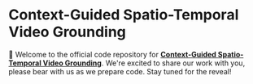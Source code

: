 # Context-Guided Spatio-Temporal Video Grounding
🔮 Welcome to the official code repository for [**Context-Guided Spatio-Temporal Video Grounding**](https://arxiv.org/abs/2401.01578). We're excited to share our work with you, please bear with us as we prepare code. Stay tuned for the reveal!
